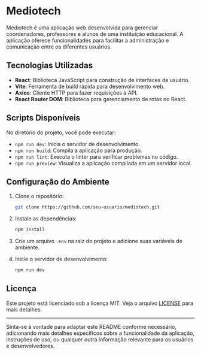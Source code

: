 # Mediotech

Mediotech é uma aplicação web desenvolvida para gerenciar coordenadores, professores e alunos de uma instituição educacional. A aplicação oferece funcionalidades para facilitar a administração e comunicação entre os diferentes usuários.

## Tecnologias Utilizadas

- **React**: Biblioteca JavaScript para construção de interfaces de usuário.
- **Vite**: Ferramenta de build rápida para desenvolvimento web.
- **Axios**: Cliente HTTP para fazer requisições à API.
- **React Router DOM**: Biblioteca para gerenciamento de rotas no React.

## Scripts Disponíveis

No diretório do projeto, você pode executar:

- `npm run dev`: Inicia o servidor de desenvolvimento.
- `npm run build`: Compila a aplicação para produção.
- `npm run lint`: Executa o linter para verificar problemas no código.
- `npm run preview`: Visualiza a aplicação compilada em um servidor local.

## Configuração do Ambiente

1. Clone o repositório:
   ```bash
   git clone https://github.com/seu-usuario/mediotech.git
   ```

2. Instale as dependências:
   ```bash
   npm install
   ```

3. Crie um arquivo `.env` na raiz do projeto e adicione suas variáveis de ambiente.

4. Inicie o servidor de desenvolvimento:
   ```bash
   npm run dev
   ```


## Licença

Este projeto está licenciado sob a licença MIT. Veja o arquivo [LICENSE](LICENSE) para mais detalhes.

---

Sinta-se à vontade para adaptar este README conforme necessário, adicionando mais detalhes específicos sobre a funcionalidade da aplicação, instruções de uso, ou qualquer outra informação relevante para os usuários e desenvolvedores.
